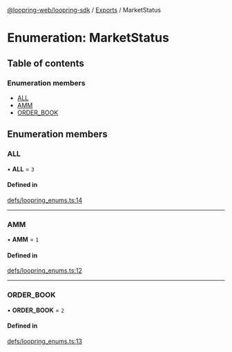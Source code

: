 [@loopring-web/loopring-sdk](../README.md) / [Exports](../modules.md) / MarketStatus

# Enumeration: MarketStatus

## Table of contents

### Enumeration members

- [ALL](MarketStatus.md#all)
- [AMM](MarketStatus.md#amm)
- [ORDER\_BOOK](MarketStatus.md#order_book)

## Enumeration members

### ALL

• **ALL** = `3`

#### Defined in

[defs/loopring_enums.ts:14](https://github.com/Loopring/loopring_sdk/blob/6d0be7c/src/defs/loopring_enums.ts#L14)

___

### AMM

• **AMM** = `1`

#### Defined in

[defs/loopring_enums.ts:12](https://github.com/Loopring/loopring_sdk/blob/6d0be7c/src/defs/loopring_enums.ts#L12)

___

### ORDER\_BOOK

• **ORDER\_BOOK** = `2`

#### Defined in

[defs/loopring_enums.ts:13](https://github.com/Loopring/loopring_sdk/blob/6d0be7c/src/defs/loopring_enums.ts#L13)
